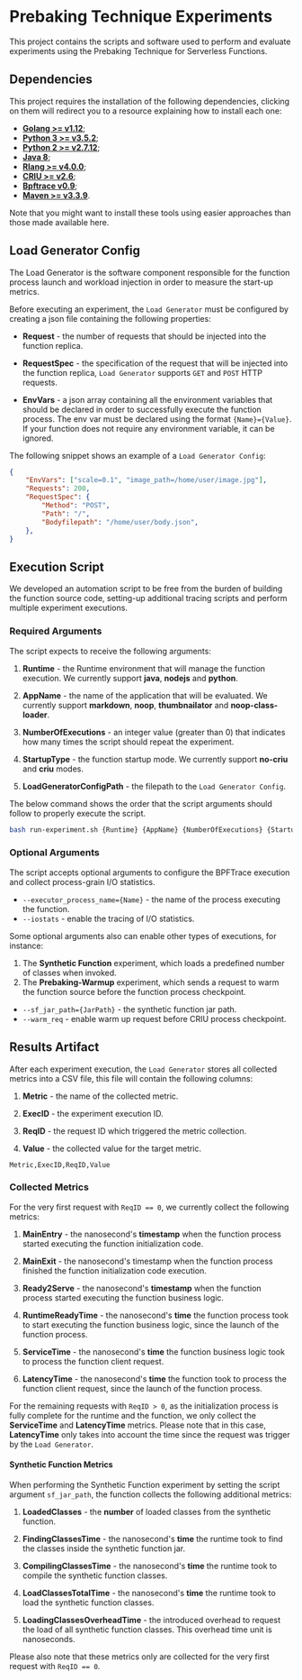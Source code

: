 # Prebaking Technique Experiments

This project contains the scripts and software used to perform and evaluate
experiments using the Prebaking Technique for Serverless Functions.

## Dependencies

This project requires the installation of the following dependencies, clicking on
them will redirect you to a resource explaining how to install each one:
* [**Golang >= v1.12**](https://golang.org/doc/install);
* [**Python 3 >= v3.5.2**](https://docs.python.org/3/using/unix.html#on-linux);
* [**Python 2 >= v2.7.12**](https://docs.python.org/2/using/unix.html#on-linux);
* [**Java 8**](https://docs.datastax.com/en/jdk-install/doc/jdk-install/installOpenJdkDeb.html);
* [**Rlang >= v4.0.0**](https://docs.rstudio.com/resources/install-r/);
* [**CRIU >= v2.6**](https://criu.org/Installation);
* [**Bpftrace v0.9**](https://github.com/iovisor/bpftrace/blob/master/INSTALL.md);
* [**Maven >= v3.3.9**](https://maven.apache.org/install.html).

Note that you might want to install these tools using easier approaches than 
those made available here.

## Load Generator Config

The Load Generator is the software component responsible
for the function process launch and workload injection in order to measure the 
start-up metrics.

Before executing an experiment, the `Load Generator` must be configured by creating
a json file containing the following properties:

* **Request** - the number of requests that should be injected into the function 
replica.

* **RequestSpec** - the specification of the request that will be injected into the
function replica, `Load Generator` supports `GET` and `POST` HTTP requests.

* **EnvVars** - a json array containing all the environment variables that should be
declared in order to successfully execute the function process. The env var must be
declared using the format `{Name}={Value}`. If your function 
does not require any environment variable, it can be ignored.

The following snippet shows an example of a `Load Generator Config`:
``` json
{
    "EnvVars": ["scale=0.1", "image_path=/home/user/image.jpg"],
    "Requests": 200,
    "RequestSpec": {
        "Method": "POST",
        "Path": "/",
        "Bodyfilepath": "/home/user/body.json",
    },
}
```

## Execution Script

We developed an automation script to be free from the burden of building the 
function source code, setting-up additional tracing scripts and perform multiple 
experiment executions. 

### Required Arguments

The script expects to receive the following arguments:
1. **Runtime** - the Runtime environment that will manage the function execution. 
We currently support **java**, **nodejs** and **python**.

2. **AppName** - the name of the application that will be evaluated. We currently
support **markdown**, **noop**, **thumbnailator** and **noop-class-loader**.

3. **NumberOfExecutions** - an integer value (greater than 0) that indicates how 
many times the script should repeat the experiment.

4. **StartupType** - the function startup mode. We currently support **no-criu** 
and **criu** modes.

5. **LoadGeneratorConfigPath** - the filepath to the `Load Generator Config`.

The below command shows the order that the script arguments should follow to
properly execute the script.
``` bash
bash run-experiment.sh {Runtime} {AppName} {NumberOfExecutions} {StartupType} {LoadGeneratorConfigPath}
```

### Optional Arguments

The script accepts optional arguments to configure the BPFTrace execution and
collect process-grain I/O statistics.

* `--executor_process_name={Name}` - the name of the process executing the function.
* `--iostats` - enable the tracing of I/O statistics.

Some optional arguments also can enable other types of executions, for instance:
1. The **Synthetic Function** experiment, which loads a predefined number of classes 
when invoked.
2. The **Prebaking-Warmup** experiment, which sends a request to warm the function 
source before the function process checkpoint.

* `--sf_jar_path={JarPath}` - the synthetic function jar path.
* `--warm_req` - enable warm up request before CRIU process checkpoint.

## Results Artifact

After each experiment execution, the `Load Generator` stores all collected metrics
into a CSV file, this file will contain the following columns:
1. **Metric** - the name of the collected metric.

2. **ExecID** - the experiment execution ID.

3. **ReqID** - the request ID which triggered the metric collection.

4. **Value** - the collected value for the target metric.
``` csv
Metric,ExecID,ReqID,Value
```

### Collected Metrics

For the very first request with `ReqID == 0`, we currently collect the 
following metrics:
1. **MainEntry** - the nanosecond's **timestamp** when the function process started 
executing the function initialization code.

2. **MainExit** - the nanosecond's timestamp when the function process finished 
the function initialization code execution.

3. **Ready2Serve** - the nanosecond's **timestamp** when the function process started 
executing the function business logic.

4. **RuntimeReadyTime** - the nanosecond's **time** the function process took to 
start executing the function business logic, since the launch of the function 
process.

5. **ServiceTime** - the nanosecond's **time** the function business logic took to
process the function client request.

6. **LatencyTime** - the nanosecond's **time** the function took to process the
function client request, since the launch of the function process.

For the remaining requests with `ReqID > 0`, as the initialization process is fully 
complete for the runtime and the function, we only collect the **ServiceTime**
and **LatencyTime** metrics. Please note that in this case, **LatencyTime** only
takes into account the time since the request was trigger by the `Load Generator`.

#### Synthetic Function Metrics

When performing the Synthetic Function experiment by setting the script argument 
`sf_jar_path`, the function collects the following additional metrics:

1. **LoadedClasses** - the **number** of loaded classes from the synthetic function.

2. **FindingClassesTime** - the nanosecond's **time** the runtime took to find the
classes inside the synthetic function jar.

3. **CompilingClassesTime** - the nanosecond's **time** the runtime took to compile
the synthetic function classes.

4. **LoadClassesTotalTime** - the nanosecond's **time** the runtime took to load
the synthetic function classes.

5. **LoadingClassesOverheadTime** - the introduced overhead to request the load
of all synthetic function classes. This overhead time unit is nanoseconds.

Please also note that these metrics only are collected for the very first request
 with `ReqID == 0`.

